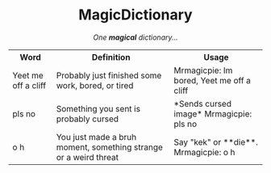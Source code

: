 <h1 align="center">MagicDictionary</h1>

<p align="center"><i>One <b>magical</b> dictionary...</i></p>

<table>
  <tr>
    <th>Word</th>
    <th>Definition</th> 
    <th>Usage</th>
  </tr>
  <tr>
    <td>Yeet me off a cliff</td>
    <td>Probably just finished some work, bored, or tired</td>
    <td>Mrmagicpie: Im bored, Yeet me off a cliff</td>
  </tr>
  <tr>
    <td>pls no</td>
    <td>Something you sent is probably cursed</td>
    <td>*Sends cursed image*   Mrmagicpie: pls no</td>
  </tr>
  <tr>
    <td>o h</td>
    <td>You just made a bruh moment, something strange or a weird threat</td>
    <td>Say "kek" or **die**. Mrmagicpie: o h</td>
  </tr>

</table>
